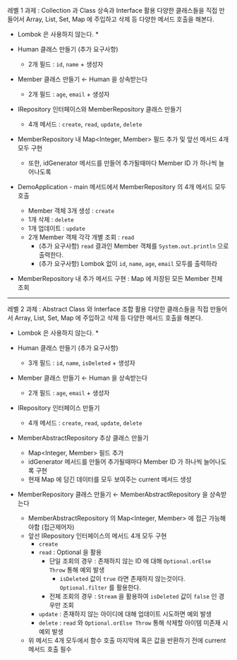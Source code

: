 레벨 1 과제 : Collection 과 Class 상속과 Interface 활용
	다양한 클래스들을 직접 만들어서 Array, List, Set, Map 에 주입하고 삭제 등 다양한 메서드 호출을 해본다.

* Lombok 은 사용하지 않는다. *

- Human 클래스 만들기 (추가 요구사항)
  - 2개 필드 : `id`, `name` + 생성자
- Member 클래스 만들기 ← Human 을 상속받는다
  - 2개 필드 : `age`, `email` + 생성자
- IRepository 인터페이스와 MemberRepository 클래스 만들기
  - 4개 메서드 : `create`, `read`, `update`, `delete`
 
- MemberRepository 내 Map<Integer, Member> 필드 추가 및 앞선 메서드 4개 모두 구현
  - 또한, idGenerator 메서드를 만들어 추가될때마다 Member ID 가 하나씩 늘어나도록
- DemoApplication - main 메서드에서 MemberRepository 의 4개 메서드 모두 호출
  - Member 객체 3개 생성 : `create`
  - 1개 삭제 : `delete`
  - 1개 업데이트 : `update`
  - 2개 Member 객체 각각 개별 조회 : `read`
    - (추가 요구사항) `read` 결과인 Member 객체를 `System.out.println` 으로 출력한다.
    - (추가 요구사항) Lombok 없이 `id`, `name`, `age`, `email` 모두를 출력하라
- MemberRepository 내 추가 메서드 구현 : Map 에 저장된 모든 Member 전체 조회

----------------------------------------------------------------------------------------------------------------------------------------------------------------

레벨 2 과제 : Abstract Class 와 Interface 조합 활용
	다양한 클래스들을 직접 만들어서 Array, List, Set, Map 에 주입하고 삭제 등 다양한 메서드 호출을 해본다.
 
* Lombok 은 사용하지 않는다. *

- Human 클래스 만들기 (추가 요구사항)
  - 3개 필드 : `id`, `name`, `isDeleted` + 생성자
- Member 클래스 만들기 ← Human 을 상속받는다
  - 2개 필드 : `age`, `email` + 생성자
- IRepository 인터페이스 만들기
  - 4개 메서드 : `create`, `read`, `update`, `delete`
	
- MemberAbstractRepository 추상 클래스 만들기
	- Map<Integer, Member> 필드 추가
	- idGenerator 메서드를 만들어 추가될때마다 Member ID 가 하나씩 늘어나도록 구현
	- 현재 Map 에 담긴 데이터를 모두 보여주는 current 메서드 생성
	
- MemberRepository 클래스 만들기 ← MemberAbstractRepository 을 상속받는다
  - MemberAbstractRepository 의 Map<Integer, Member> 에 접근 가능해야함 (접근제어자)
  - 앞선 IRepository 인터페이스의 메서드 4개 모두 구현
    - `create`
    - `read` : Optional 을 활용
      - 단일 조회의 경우 : 존재하지 않는 ID 에 대해 `Optional.orElse Throw` 통해 예외 발생
        - `isDeleted` 값이 `true` 라면 존재하지 않는것이다. `Optional.filter` 를 활용한다.
      - 전체 조회의 경우 : `Stream` 을 활용하여 `isDeleted` 값이 `false` 인 경우만 조회
    - `update` : 존재하지 않는 아이디에 대해 업데이트 시도하면 예외 발생
    - `delete` : `read` 와 `Optional.orElse Throw` 통해 삭제할 아이템 미존재 시 예외 발생
  - 위 메서드 4개 모두에서 함수 호출 마지막에 혹은 값을 반환하기 전에 current 메서드 호출 필수
 
